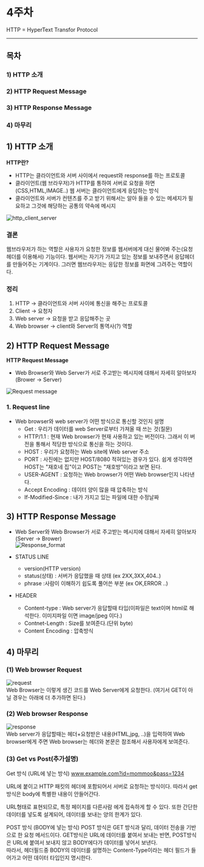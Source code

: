 # 4주차
 HTTP = HyperText Transfor Protocol

------

## 목차
### 1) HTTP 소개
### 2) HTTP Request Message
### 3) HTTP Response Message
### 4) 마무리


## 1) HTTP 소개
**HTTP란?**

-  HTTP는 클라이언트와 서버 사이에서 request와 response를 하는 프로토콜
-  클라이언트(웹 브라우저)가 HTTP를 통하여 서버로 요청을 하면(CSS,HTML,IMAGE..) 웹 서버는 클라이언트에게 응답하는 방식
-  클라이언트와 서버가 컨텐츠를 주고 받기 위해서는 알아 들을 수 있는 메세지가 필요하고 그것에 해당하는 공통의 약속에 메시지

![http_client_server](./img/http_client_server.png)


### 결론  
웹브라우저가 하는 역할은 사용자가 요청한 정보를 웹서버에게 대신 물어봐 주는(요청헤더를 이용해서) 기능이다. 웹서버는 자기가 가지고 있는 정보를 보내주면서 응답헤더를 만들어주는 기계이다. 그러면 웹브라우저는 응답한 정보를 화면에 그려주는 역할이다.

### 정리  
  1) HTTP -> 클라이언트와 서버 사이에 통신을 해주는 프로토콜  
  2) Client -> 요청자  
  3) Web server -> 요청을 받고 응답해주는 곳  
  4) Web browser -> client와 Server의 통역사(?) 역할   



## 2) HTTP Request Message

**HTTP Request Message**  
-  Web Browser와 Web Server가 서로 주고받는 메시지에 대해서 자세히 알아보자  
  (Brower -> Server)
  
![Request message](./img/Request_message.png)
  
### 1. Request line

  * Web browser와 web server가 어떤 방식으로 통신할 것인지 설명  
     * Get : 우리가 데이터를  web Server로부터 가져올 때 쓰는 것(질문)
     * HTTP/1.1 : 현재 Web browser가 현재 사용하고 있는 버전이다. 그래서 이 버전을 통해서 적당한 방식으로 통신을 하는 것이다.
     * HOST : 우리가 요청하는 Web site에 Web server 주소  
     * PORT : 사진에는 없지만 HOST/8080 적혀있는 경우가 있다. 쉽게 생각하면 HOST는 "재호네 집"이고 POST는 "재호방"이라고 보면 된다.
     * USER-AGENT : 요청하는 Web browser가 어떤 Web browser인지 나타낸다.
     * Accept Encoding : 데이터 양이 많을 때 압축하는 방식
     * If-Modified-Since : 내가 가지고 있는 파일에 대한 수정날짜


## 3) HTTP Response Message
-   Web Server와 Web Browser가 서로 주고받는 메시지에 대해서 자세히 알아보자  
  (Server -> Brower)   
  ![Response_format](./img/Response_format.jpg)

* STATUS LINE
  * version(HTTP version)
  * status(상태) : 서버가 응답했을 때 상태 (ex 2XX,3XX,404..)
  * phrase :사람이 이해하기 쉽도록 풀어쓴 부분 (ex OK,ERROR ..)
  
* HEADER
   * Content-type : Web server가 응답할때 타입(이파일은 text이며 html로 해석한다. 이미지파일 이면 image/jpeg 이다.)
   * Contnet-Length : Size를 보여준다.(단위 byte)
   * Content Encoding : 압축방식




## 4) 마무리
  
  ### (1) Web browser Request

![request](./img/request.png)  
  Web Browser는 이렇게 생긴 코드를 Web Server에게 요청한다.
  (여기서 GET이 아닐 경우는 아래에 더 추가하면 된다.)  


### (2) Web browser Response
![response](./img/response.png)  
 Web server가 응답할때는 헤더+요청받은 내용(HTML,jpg, ..)을 입력하여 Web browser에게 주면  Web browser는 헤더와 본문은 참조해서 사용자에게 보여준다.

 ### (3) Get vs Post(추가설명)

 Get 방식 (URL에 넣는 방식)
www.example.com?id=mommoo&pass=1234 

URL에 붙이고 HTTP 패킷의 헤더에 포함되어서 서버로 요청하는 방식이다.
따라서 get방식은 body에 특별한 내용이 안들어간다. 

URL형태로 표현되므로, 특정 페이지를 다른사람 에게 접속하게 할 수 있다. 
또한 간단한 데이터를 넣도록 설계되어, 데이터를 보내는 양의 한계가 있다.

POST 방식 (BODY에 넣는 방식)
POST 방식은 GET 방식과 달리, 데이터 전송을 기반으로 한 요청 메서드이다.
GET방식은 URL에 데이터를 붙여서 보내는 반면, POST방식은 URL에 붙여서 보내지 않고
BODY에다가 데이터를 넣어서 보낸다.  
따라서, 헤더필드중 BODY의 데이터를 설명하는 Content-Type이라는 헤더 필드가
들어가고 어떤 데이터 타입인지 명시한다.
